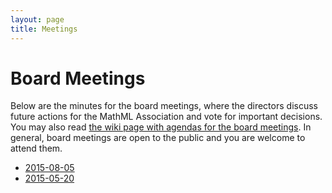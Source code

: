 ```yaml
---
layout: page
title: Meetings
---
```


# Board Meetings

Below are the minutes for the board meetings, where the directors discuss
future actions for the MathML Association and vote for important decisions.
You may also read [the wiki page with agendas for the board meetings](https://github.com/MathML/website/wiki#agendas-of-board-meetings). In general,
board meetings are open to the public and you are welcome to attend them.

* [2015-08-05](board-2015-08-05.html)
* [2015-05-20](board-2015-05-20.html)
